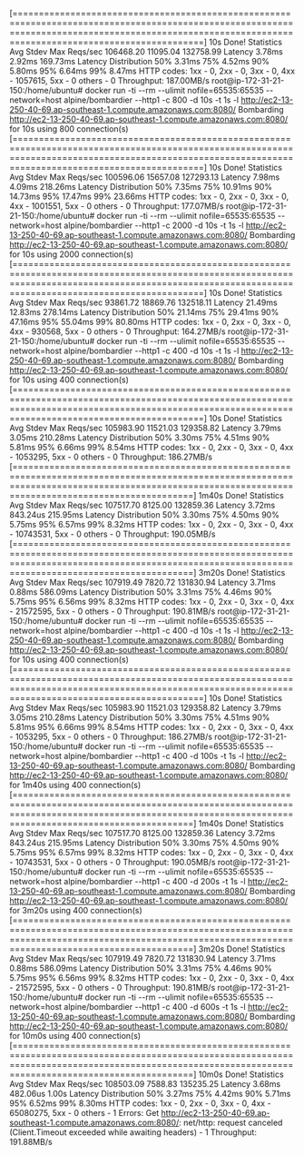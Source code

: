 [======================================================================================================================================================================================================] 10s
Done!
Statistics        Avg      Stdev        Max
Reqs/sec    106468.20   11095.04  132758.99
Latency        3.78ms     2.92ms   169.73ms
Latency Distribution
50%     3.31ms
75%     4.52ms
90%     5.80ms
95%     6.64ms
99%     8.47ms
HTTP codes:
1xx - 0, 2xx - 0, 3xx - 0, 4xx - 1057615, 5xx - 0
others - 0
Throughput:   187.00MB/s
root@ip-172-31-21-150:/home/ubuntu# docker run -ti --rm --ulimit nofile=65535:65535 --network=host alpine/bombardier --http1 -c 800   -d 10s -t 1s  -l http://ec2-13-250-40-69.ap-southeast-1.compute.amazonaws.com:8080/
Bombarding http://ec2-13-250-40-69.ap-southeast-1.compute.amazonaws.com:8080/ for 10s using 800 connection(s)
[======================================================================================================================================================================================================] 10s
Done!
Statistics        Avg      Stdev        Max
Reqs/sec    100596.06   15657.08  127293.13
Latency        7.98ms     4.09ms   218.26ms
Latency Distribution
50%     7.35ms
75%    10.91ms
90%    14.73ms
95%    17.47ms
99%    23.66ms
HTTP codes:
1xx - 0, 2xx - 0, 3xx - 0, 4xx - 1001551, 5xx - 0
others - 0
Throughput:   177.07MB/s
root@ip-172-31-21-150:/home/ubuntu# docker run -ti --rm --ulimit nofile=65535:65535 --network=host alpine/bombardier --http1 -c 2000   -d 10s -t 1s  -l http://ec2-13-250-40-69.ap-southeast-1.compute.amazonaws.com:8080/
Bombarding http://ec2-13-250-40-69.ap-southeast-1.compute.amazonaws.com:8080/ for 10s using 2000 connection(s)
[======================================================================================================================================================================================================] 10s
Done!
Statistics        Avg      Stdev        Max
Reqs/sec     93861.72   18869.76  132518.11
Latency       21.49ms    12.83ms   278.14ms
Latency Distribution
50%    21.14ms
75%    29.41ms
90%    47.16ms
95%    55.04ms
99%    80.80ms
HTTP codes:
1xx - 0, 2xx - 0, 3xx - 0, 4xx - 930568, 5xx - 0
others - 0
Throughput:   164.27MB/s
root@ip-172-31-21-150:/home/ubuntu# docker run -ti --rm --ulimit nofile=65535:65535 --network=host alpine/bombardier --http1 -c 400   -d 10s -t 1s  -l http://ec2-13-250-40-69.ap-southeast-1.compute.amazonaws.com:8080/
Bombarding http://ec2-13-250-40-69.ap-southeast-1.compute.amazonaws.com:8080/ for 10s using 400 connection(s)
[======================================================================================================================================================================================================] 10s
Done!
Statistics        Avg      Stdev        Max
Reqs/sec    105983.90   11521.03  129358.82
Latency        3.79ms     3.05ms   210.28ms
Latency Distribution
50%     3.30ms
75%     4.51ms
90%     5.81ms
95%     6.66ms
99%     8.54ms
HTTP codes:
1xx - 0, 2xx - 0, 3xx - 0, 4xx - 1053295, 5xx - 0
others - 0
Throughput:   186.27MB/s
[====================================================================================================================================================================================================] 1m40s
Done!
Statistics        Avg      Stdev        Max
Reqs/sec    107517.70    8125.00  132859.36
Latency        3.72ms   843.24us   215.95ms
Latency Distribution
50%     3.30ms
75%     4.50ms
90%     5.75ms
95%     6.57ms
99%     8.32ms
HTTP codes:
1xx - 0, 2xx - 0, 3xx - 0, 4xx - 10743531, 5xx - 0
others - 0
Throughput:   190.05MB/s
[====================================================================================================================================================================================================] 3m20s
Done!
Statistics        Avg      Stdev        Max
Reqs/sec    107919.49    7820.72  131830.94
Latency        3.71ms     0.88ms   586.09ms
Latency Distribution
50%     3.31ms
75%     4.46ms
90%     5.75ms
95%     6.56ms
99%     8.32ms
HTTP codes:
1xx - 0, 2xx - 0, 3xx - 0, 4xx - 21572595, 5xx - 0
others - 0
Throughput:   190.81MB/s
root@ip-172-31-21-150:/home/ubuntu# docker run -ti --rm --ulimit nofile=65535:65535 --network=host alpine/bombardier --http1 -c 400   -d 10s -t 1s  -l http://ec2-13-250-40-69.ap-southeast-1.compute.amazonaws.com:8080/
Bombarding http://ec2-13-250-40-69.ap-southeast-1.compute.amazonaws.com:8080/ for 10s using 400 connection(s)
[======================================================================================================================================================================================================] 10s
Done!
Statistics        Avg      Stdev        Max
Reqs/sec    105983.90   11521.03  129358.82
Latency        3.79ms     3.05ms   210.28ms
Latency Distribution
50%     3.30ms
75%     4.51ms
90%     5.81ms
95%     6.66ms
99%     8.54ms
HTTP codes:
1xx - 0, 2xx - 0, 3xx - 0, 4xx - 1053295, 5xx - 0
others - 0
Throughput:   186.27MB/s
root@ip-172-31-21-150:/home/ubuntu# docker run -ti --rm --ulimit nofile=65535:65535 --network=host alpine/bombardier --http1 -c 400   -d 100s -t 1s  -l http://ec2-13-250-40-69.ap-southeast-1.compute.amazonaws.com:8080/
Bombarding http://ec2-13-250-40-69.ap-southeast-1.compute.amazonaws.com:8080/ for 1m40s using 400 connection(s)
[====================================================================================================================================================================================================] 1m40s
Done!
Statistics        Avg      Stdev        Max
Reqs/sec    107517.70    8125.00  132859.36
Latency        3.72ms   843.24us   215.95ms
Latency Distribution
50%     3.30ms
75%     4.50ms
90%     5.75ms
95%     6.57ms
99%     8.32ms
HTTP codes:
1xx - 0, 2xx - 0, 3xx - 0, 4xx - 10743531, 5xx - 0
others - 0
Throughput:   190.05MB/s
root@ip-172-31-21-150:/home/ubuntu# docker run -ti --rm --ulimit nofile=65535:65535 --network=host alpine/bombardier --http1 -c 400   -d 200s -t 1s  -l http://ec2-13-250-40-69.ap-southeast-1.compute.amazonaws.com:8080/
Bombarding http://ec2-13-250-40-69.ap-southeast-1.compute.amazonaws.com:8080/ for 3m20s using 400 connection(s)
[====================================================================================================================================================================================================] 3m20s
Done!
Statistics        Avg      Stdev        Max
Reqs/sec    107919.49    7820.72  131830.94
Latency        3.71ms     0.88ms   586.09ms
Latency Distribution
50%     3.31ms
75%     4.46ms
90%     5.75ms
95%     6.56ms
99%     8.32ms
HTTP codes:
1xx - 0, 2xx - 0, 3xx - 0, 4xx - 21572595, 5xx - 0
others - 0
Throughput:   190.81MB/s
root@ip-172-31-21-150:/home/ubuntu# docker run -ti --rm --ulimit nofile=65535:65535 --network=host alpine/bombardier --http1 -c 400   -d 600s -t 1s  -l http://ec2-13-250-40-69.ap-southeast-1.compute.amazonaws.com:8080/
Bombarding http://ec2-13-250-40-69.ap-southeast-1.compute.amazonaws.com:8080/ for 10m0s using 400 connection(s)
[====================================================================================================================================================================================================] 10m0s
Done!
Statistics        Avg      Stdev        Max
Reqs/sec    108503.09    7588.83  135235.25
Latency        3.68ms   482.06us      1.00s
Latency Distribution
50%     3.27ms
75%     4.42ms
90%     5.71ms
95%     6.52ms
99%     8.30ms
HTTP codes:
1xx - 0, 2xx - 0, 3xx - 0, 4xx - 65080275, 5xx - 0
others - 1
Errors:
Get http://ec2-13-250-40-69.ap-southeast-1.compute.amazonaws.com:8080/: net/http: request canceled (Client.Timeout exceeded while awaiting headers) - 1
Throughput:   191.88MB/s
